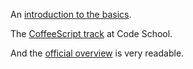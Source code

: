 An [introduction to the basics](http://code.tutsplus.com/tutorials/rocking-out-with-coffeescript--net-17027).

The [CoffeeScript track](https://www.codeschool.com/courses/coffeescript) at Code School.

And the [official overview](http://coffeescript.org/) is very readable.
